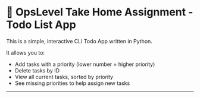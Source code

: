 # 📝 OpsLevel Take Home Assignment - Todo List App

This is a simple, interactive CLI Todo App written in Python.

It allows you to:
- Add tasks with a priority (lower number = higher priority)
- Delete tasks by ID
- View all current tasks, sorted by priority
- See missing priorities to help assign new tasks

---